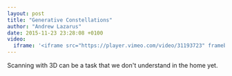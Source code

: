 ```yaml
---
layout: post
title: "Generative Constellations"
author: "Andrew Lazarus"
date: 2015-11-23 23:28:08 +0100
video:
  iframe: '<iframe src="https://player.vimeo.com/video/31193723" frameborder="0" webkitallowfullscreen mozallowfullscreen allowfullscreen></iframe></p>'
---
```


Scanning with 3D can be a task that we don't understand in the home yet.